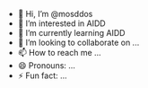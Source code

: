 - 👋 Hi, I’m @mosddos
- 👀 I’m interested in AIDD
- 🌱 I’m currently learning AIDD
- 💞️ I’m looking to collaborate on ...
- 📫 How to reach me ...
- 😄 Pronouns: ...
- ⚡ Fun fact: ...

<!---
mosddos/mosddos is a ✨ special ✨ repository because its `README.md` (this file) appears on your GitHub profile.
You can click the Preview link to take a look at your changes.
--->
